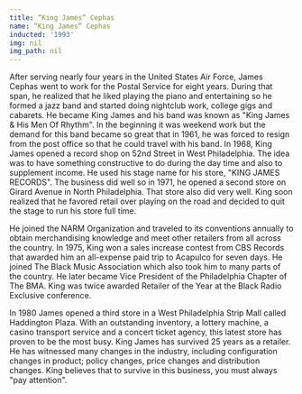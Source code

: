 ```yaml
---
title: “King James” Cephas
name: “King James” Cephas
inducted: '1993'
img: nil
img_path: nil
---
```


After serving nearly four years in the United States Air Force, James Cephas went to work for the Postal Service for eight years. During that span, he realized that he liked playing the piano and entertaining so he formed a jazz band and started doing nightclub work, college gigs and cabarets. He became King James and his band was known as "King James & His Men Of Rhythm". In the beginning it was weekend work but the demand for this band became so great that in 1961, he was forced to resign from the post office so that he could travel with his band. In 1968, King James opened a record shop on 52nd Street in West Philadelphia. The idea was to have something constructive to do during the day time and also to supplement income. He used his stage name for his store, "KING JAMES RECORDS". The business did well so in 1971, he opened a second store on Girard Avenue in North Philadelphia. That store also did very well. King soon realized that he favored retail over playing on the road and decided to quit the stage to run his store full time.

He joined the NARM Organization and traveled to its conventions annually to obtain merchandising knowledge and meet other retailers from all across the country. In 1975, King won a sales increase contest from CBS Records that awarded him an all-expense paid trip to Acapulco for seven days. He joined The Black Music Association which also took him to many parts of the country. He later became Vice President of the Philadelphia Chapter of The BMA. King was twice awarded Retailer of the Year at the Black Radio Exclusive conference.

In 1980 James opened a third store in a West Philadelphia Strip Mall called Haddington Plaza. With an outstanding inventory, a lottery machine, a casino transport service and a concert ticket agency, this latest store has proven to be the most busy. King James has survived 25 years as a retailer. He has witnessed many changes in the industry, including configuration changes in product; policy changes, price changes and distribution changes. King believes that to survive in this business, you must always "pay attention".
